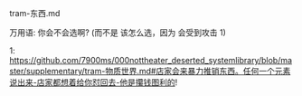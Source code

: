 
tram-东西.md

万用语: 你会不会选啊? (而不是 该怎么选，因为 会受到攻击 1)

1: https://github.com/7900ms/000nottheater_deserted_systemlibrary/blob/master/supplementary/tram-物质世界.md#店家会来暴力推销东西。任何一个元素说出来-店家都想着给你怼回去-他是攥钱图利的!
